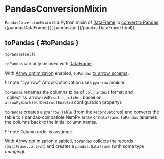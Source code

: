 # PandasConversionMixin

`PandasConversionMixin` is a Python mixin of [DataFrame](DataFrame.md) to [convert to Pandas](#toPandas) ([pandas.DataFrame]({{ pandas.api }}/pandas.DataFrame.html)).

## toPandas { #toPandas }

```python
toPandas(self)
```

`toPandas` can only be used with [DataFrame](DataFrame.md).

With [Arrow optimization](../configuration-properties/index.md#arrowPySparkEnabled) enabled, `toPandas` [to_arrow_schema](#to_arrow_schema).

!!! note "pyarrow"
    Arrow Optimization uses `pyarrow` module.

`toPandas` renames the columns to be of `col_[index]` format and [_collect_as_arrow](#_collect_as_arrow) (with `split_batches` based on `arrowPySparkSelfDestructEnabled` configuration property).

`toPandas` creates a `pyarrow.Table` (from the `RecordBatch`es) and converts the table to a pandas-compatible NumPy array or `DataFrame`. `toPandas` renames the columns back to the initial column names.

!!! note
    Column order is assumed.

With [Arrow optimization](../configuration-properties/index.md#arrowPySparkEnabled) disabled, `toPandas` collects the records (`DataFrame.collect`) and creates a `pandas.DataFrame` (with some type _munging_).
